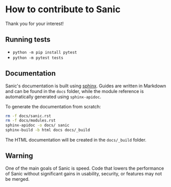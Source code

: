 # How to contribute to Sanic

Thank you for your interest!

## Running tests
* `python -m pip install pytest`
* `python -m pytest tests`

## Documentation

Sanic's documentation is built using [sphinx](http://www.sphinx-doc.org/en/1.5.1/). Guides are written in Markdown and can be found in the `docs` folder, while the module reference is automatically generated using `sphinx-apidoc`.

To generate the documentation from scratch:

```bash
rm -f docs/sanic.rst
rm -f docs/modules.rst
sphinx-apidoc -o docs/ sanic
sphinx-build -b html docs docs/_build
```

The HTML documentation will be created in the `docs/_build` folder.

## Warning
One of the main goals of Sanic is speed.  Code that lowers the performance of Sanic without significant gains in usability, security, or features may not be merged.
